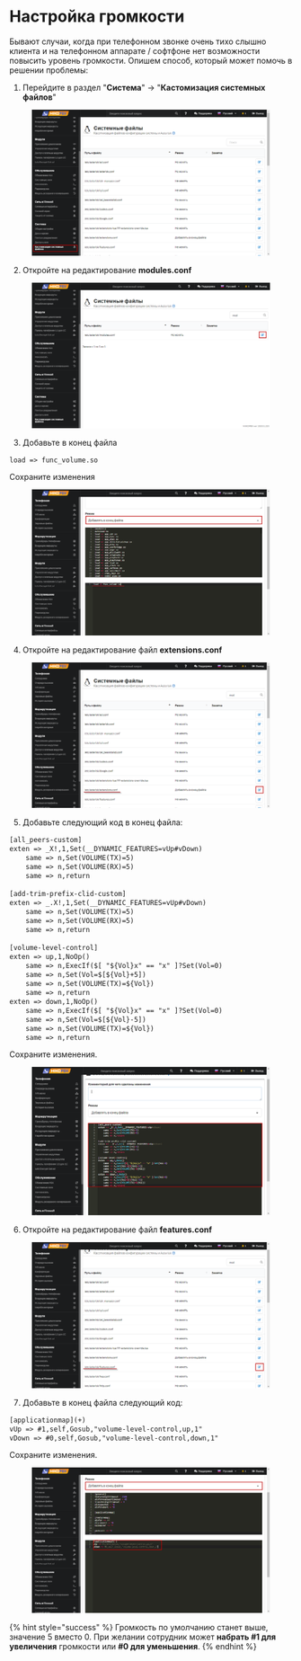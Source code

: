 # Настройка громкости

Бывают случаи, когда при телефонном звонке очень тихо слышно клиента и на телефонном аппарате / софтфоне нет возможности повысить уровень громкости. Опишем способ, который может помочь в решении проблемы:

1. Перейдите в раздел "**Система**" -> "**Кастомизация системных файлов**"&#x20;

<figure><img src="../../.gitbook/assets/1 (9).png" alt=""><figcaption></figcaption></figure>

2. Откройте на редактирование **modules.conf**

<figure><img src="../../.gitbook/assets/2 (2).png" alt=""><figcaption></figcaption></figure>

3. Добавьте в конец файла

```
load => func_volume.so
```

Сохраните изменения

<figure><img src="../../.gitbook/assets/3 (8).png" alt=""><figcaption></figcaption></figure>

4. Откройте на редактирование файл **extensions.conf**

<figure><img src="../../.gitbook/assets/4 (17).png" alt=""><figcaption></figcaption></figure>

5. Добавьте следующий код в конец файла:

```
[all_peers-custom]
exten => _X!,1,Set(__DYNAMIC_FEATURES=vUp#vDown)
    same => n,Set(VOLUME(TX)=5)
    same => n,Set(VOLUME(RX)=5)
    same => n,return   
    
[add-trim-prefix-clid-custom]
exten => _.X!,1,Set(__DYNAMIC_FEATURES=vUp#vDown)
    same => n,Set(VOLUME(TX)=5)
    same => n,Set(VOLUME(RX)=5)
    same => n,return

[volume-level-control]
exten => up,1,NoOp()
    same => n,ExecIf($[ "${Vol}x" == "x" ]?Set(Vol=0)
    same => n,Set(Vol=$[${Vol}+5])
    same => n,Set(VOLUME(TX)=${Vol})  
    same => n,return
exten => down,1,NoOp()
    same => n,ExecIf($[ "${Vol}x" == "x" ]?Set(Vol=0)
    same => n,Set(Vol=$[${Vol}-5])
    same => n,Set(VOLUME(TX)=${Vol})  
    same => n,return
```

Сохраните изменения.

<figure><img src="../../.gitbook/assets/23 (2).png" alt=""><figcaption></figcaption></figure>

6. Откройте на редактирование файл **features.conf**

<figure><img src="../../.gitbook/assets/6 (9).png" alt=""><figcaption></figcaption></figure>

7. Добавьте в конец файла следующий код:

```
[applicationmap](+)
vUp => #1,self,Gosub,"volume-level-control,up,1"
vDown => #0,self,Gosub,"volume-level-control,down,1"
```

Сохраните изменения.

<figure><img src="../../.gitbook/assets/7 (4).png" alt=""><figcaption></figcaption></figure>

{% hint style="success" %}
Громкость по умолчанию станет выше, значение 5 вместо 0. При желании сотрудник может **набрать #1 для увеличения** громкости или **#0 для уменьшения**.
{% endhint %}
